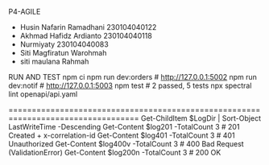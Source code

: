 P 4 - A G I L E 
- Husin Nafarin Ramadhani 230104040122
- Akhmad Hafidz Ardianto 230104040118
- Nurmiyaty 230104040083
- Siti Magfiratun Warohmah
- siti maulana Rahmah 

RUN AND TEST
npm ci
npm run dev:orders # http://127.0.0.1:5002
npm run dev:notif  # http://127.0.0.1:5003
npm test           # 2 passed, 5 tests
npx spectral lint openapi/api.yaml

==================================================================================
Get-ChildItem $LogDir | Sort-Object LastWriteTime -Descending
Get-Content $log201 -TotalCount 3 # 201 Created + x-correlation-id
Get-Content $log401 -TotalCount 3 # 401 Unauthorized
Get-Content $log400v -TotalCount 3 # 400 Bad Request (ValidationError)
Get-Content $log200n -TotalCount 3 # 200 OK
 
 
